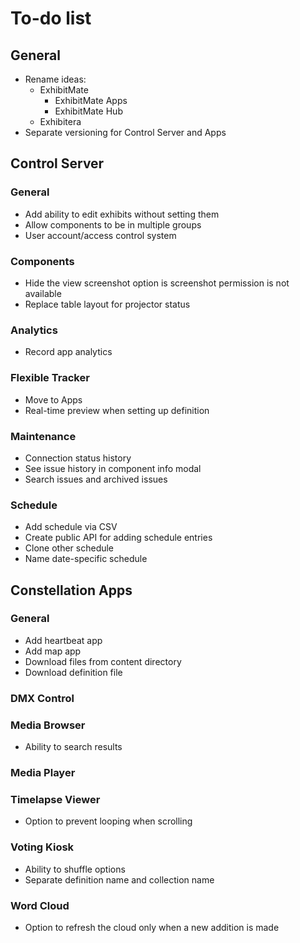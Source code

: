 # To-do list

## General

- Rename ideas:
  - ExhibitMate
    - ExhibitMate Apps
    - ExhibitMate Hub
  - Exhibitera
- Separate versioning for Control Server and Apps

## Control Server

### General
- Add ability to edit exhibits without setting them
- Allow components to be in multiple groups
- User account/access control system

### Components
- Hide the view screenshot option is screenshot permission is not available
- Replace table layout for projector status

### Analytics
- Record app analytics

### Flexible Tracker
- Move to Apps
- Real-time preview when setting up definition

### Maintenance
- Connection status history
- See issue history in component info modal
- Search issues and archived issues

### Schedule
- Add schedule via CSV
- Create public API for adding schedule entries
- Clone other schedule
- Name date-specific schedule

## Constellation Apps

### General
- Add heartbeat app
- Add map app
- Download files from content directory
- Download definition file

### DMX Control

### Media Browser
- Ability to search results

### Media Player

### Timelapse Viewer
- Option to prevent looping when scrolling

### Voting Kiosk
- Ability to shuffle options
- Separate definition name and collection name

### Word Cloud
- Option to refresh the cloud only when a new addition is made